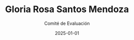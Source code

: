 ---
layout: candidato
title: Gloria Rosa Santos Mendoza
origin: Poder Judicial
interviewed: false
tags:
- Poder Ejecutivo
- Mujer
external_url: false
date: 2025-01-01
author: Comité de Evaluación
number: 29

---